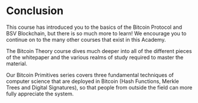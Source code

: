 # Conclusion

This course has introduced you to the basics of the Bitcoin Protocol and BSV Blockchain, but there is so much more to learn! We encourage you to continue on to the many other courses that exist in this Academy.

The Bitcoin Theory course dives much deeper into all of the different pieces of the whitepaper and the various realms of study required to master the material.

Our Bitcoin Primitives series covers three fundamental techniques of computer science that are deployed in Bitcoin (Hash Functions, Merkle Trees and Digital Signatures), so that people from outside the field can more fully appreciate the system.
